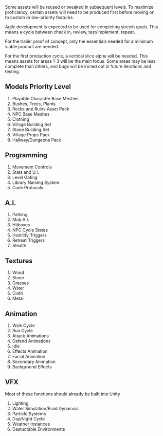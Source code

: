 Some assets will be reused or tweaked in subsequent levels.  To maximize proficiency, certain assets will need to be produced first before moving on to custom or low-priority features.

Agile development is expected to be used for completing stretch goals.  This means a cycle between check in, review, test/implement, repeat.

For the trailer proof of concept, only the essentials needed for a minimum viable product are needed.

For the first production cycle, a vertical slice alpha will be needed. This means assets for areas 1-3 will be the main focus.  Some areas may be less complete than others, and bugs will be ironed out in future iterations and testing.

## Models Priority Level
1. Playable Character Base Meshes
2. Bushes, Trees, Plants
3. Rocks and Ruins Asset Pack
4. NPC Base Meshes
5. Clothing 
6. Village Building Set
7. Stone Building Set
8. Village Props Pack
7. Hallway/Dungeons Pack

## Programming
1. Movement Controls
2. Stats and U.I.
3. Level Gating
4. Library Naming System
5. Code Protocols

## A.I.
1. Pathing 
2. Mob A.I.
3. Hitboxes
4. NPC Cycle States
5. Hostility Triggers
6. Retreat Triggers
7. Stealth

## Textures
1. Wood 
2. Stone
3. Grasses
4. Water
5. Cloth
6. Metal

## Animation
1. Walk Cycle
2. Run Cycle
3. Attack Animations
4. Defend Animations
5. Idle
6. Effects Animation
7. Facial Animation
8. Secondary Animation
9. Background Effects

## VFX
Most of these functions should already be built into Unity
1. Lighting
2. Water Simulation/Fluid Dynamics
3. Particle Systems
4. Day/Night Cycle
5. Weather Instances
6. Destuctable Environments
